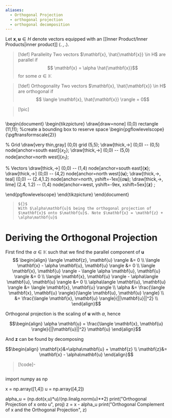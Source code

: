 ```yaml
---
aliases:
  - Orthogonal Projection
  - orthogonal projection
  - orthogonal decomposition
---
```

Let $\mathbf{x}, \mathbf{u} \in H$ denote vectors equipped with an [[Inner Product/Inner Products|inner product]] $\langle . \, , \, . \rangle$.

>[!def] Parallelity
> Two vectors $\mathbf{x}, \hat{\mathbf{x}} \in H$ are parallel if
> $$ \mathbf{x} = \alpha \hat{\mathbf{x}}$$
> for some $\alpha \in \mathbb{K}$

>[!def] Orthogonality
>Two vectors $\mathbf{x}, \hat{\mathbf{x}} \in H$ are orthogonal if
>$$ \langle \mathbf{x}, \hat{\mathbf{x}} \rangle = 0$$

>[!pic]
>```tikz
\begin{document}
\begin{tikzpicture}
\draw[draw=none] (0,0) rectangle (11,11); %create a bounding box to reserve space
\begin{pgflowlevelscope}{\pgftransformscale{2}}
>
% Grid
\draw[very thin,gray] (0,0) grid (5,5);
\draw[thick,->] (0,0) -- (0,5) node[anchor=south east]{$x_2$};
\draw[thick,->] (0,0) -- (5,0) node[anchor=north west]{$x_1$};
>
% Vectors
\draw[thick,->] (0,0) -- (1,4) node[anchor=south east]{$\mathbf{x}$};
\draw[thick,->] (0,0) -- (4,2) node[anchor=north west]{$\mathbf{u}$};
\draw[thick,->, teal] (0,0) -- (2.4,1.2) node[anchor=north, yshift=-1ex]{$\alpha\mathbf{u}$};
\draw[thick,->, lime] (2.4, 1.2) -- (1,4) node[anchor=west, yshift=-9ex, xshift=5ex]{$\mathbf{z}$} ;
>
\end{pgflowlevelscope}
\end{tikzpicture}
\end{document}
>```
> ${}$ 
>With $\alpha\mathbf{u}$ being the orthogonal projection of $\mathbf{x}$ onto $\mathbf{u}$. Note $\mathbf{x} = \mathbf{z} + \alpha\mathbf{u}$

# Deriving the Orthogonal Projection

First find the $\alpha \in \mathbb{K}$ such that we find the parallel component of $\mathbf{u}$
$$ \begin{align}
\langle \mathbf{z}, \mathbf{u} \rangle &= 0 \\
\langle \mathbf{x} - \alpha \mathbf{u}, \mathbf{u} \rangle &= 0 \\
\langle \mathbf{x}, \mathbf{u} \rangle - \langle \alpha \mathbf{u}, \mathbf{u} \rangle &= 0 \\
\langle \mathbf{x}, \mathbf{u} \rangle - \alpha\langle \mathbf{u}, \mathbf{u} \rangle &= 0 \\
\alpha\langle \mathbf{u}, \mathbf{u} \rangle &= \langle \mathbf{x}, \mathbf{u} \rangle \\
\alpha &= \frac{\langle \mathbf{x}, \mathbf{u} \rangle}{\langle \mathbf{u}, \mathbf{u} \rangle} \\
&= \frac{\langle \mathbf{x}, \mathbf{u} \rangle}{||\mathbf{u}||^2} \\
\end{align}$$

Orthogonal projection is the scaling of $\mathbf{u}$ with $\alpha$, hence

$$\begin{align}
	\alpha \mathbf{u} = \frac{\langle \mathbf{x}, \mathbf{u} \rangle}{||\mathbf{u}||^2} \mathbf{u}
\end{align}$$

And $\mathbf{z}$ can be found by decomposing

$$\begin{align}
\mathbf{x}&=\alpha\mathbf{u} + \mathbf{z} \\
\mathbf{z}&= \mathbf{x} - \alpha\mathbf{u}
\end{align}$$

>[!code]-
>```python
import numpy as np
>
x = np.array([1,4])
u = np.array([4,2])
>
alpha_u = (np.dot(x,u)*u)/(np.linalg.norm(u)**2)
print("Orthogonal Projection of x onto u", proj)
z = x - alpha_u
print("Orthogonal Complement of x and the Orthogonal Projection", z)
>```